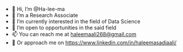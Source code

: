 - 👋 Hi, I’m @Ha-lee-ma
- 👀 I’m a Research Associate
- 🌱 I’m currently interested in the field of Data Science
- 💞️ I’m open to opportunities in the said field
- 📫 You can reach me at haleemaali268@gmail.com
- 👤 Or approach me on https://www.linkedin.com/in/haleemasadiaali/

<!---
Ha-lee-ma/Ha-lee-ma is a ✨ special ✨ repository because its `README.md` (this file) appears on your GitHub profile.
You can click the Preview link to take a look at your changes.
--->
